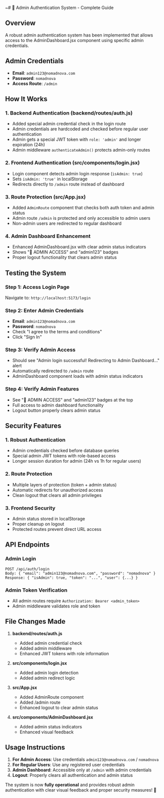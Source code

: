 ~# 🔐 Admin Authentication System - Complete Guide

## Overview
A robust admin authentication system has been implemented that allows access to the AdminDashboard.jsx component using specific admin credentials.

## Admin Credentials
- **Email**: `admin123@nomadnova.com`
- **Password**: `nomadnova`
- **Access Route**: `/admin`

## How It Works

### 1. Backend Authentication (backend/routes/auth.js)
- Added special admin credential check in the login route
- Admin credentials are hardcoded and checked before regular user authentication
- Admin gets a special JWT token with `role: 'admin'` and longer expiration (24h)
- Admin middleware `authenticateAdmin()` protects admin-only routes

### 2. Frontend Authentication (src/components/login.jsx)
- Login component detects admin login response (`isAdmin: true`)
- Sets `isAdmin: 'true'` in localStorage
- Redirects directly to `/admin` route instead of dashboard

### 3. Route Protection (src/App.jsx)
- Added `AdminRoute` component that checks both auth token and admin status
- Admin route `/admin` is protected and only accessible to admin users
- Non-admin users are redirected to regular dashboard

### 4. Admin Dashboard Enhancement
- Enhanced AdminDashboard.jsx with clear admin status indicators
- Shows "🔐 ADMIN ACCESS" and "admin123" badges
- Proper logout functionality that clears admin status

## Testing the System

### Step 1: Access Login Page
Navigate to: `http://localhost:5173/login`

### Step 2: Enter Admin Credentials
- **Email**: `admin123@nomadnova.com`
- **Password**: `nomadnova`
- Check "I agree to the terms and conditions"
- Click "Sign In"

### Step 3: Verify Admin Access
- Should see "Admin login successful! Redirecting to Admin Dashboard..." alert
- Automatically redirected to `/admin` route
- AdminDashboard component loads with admin status indicators

### Step 4: Verify Admin Features
- See "🔐 ADMIN ACCESS" and "admin123" badges at the top
- Full access to admin dashboard functionality
- Logout button properly clears admin status

## Security Features

### 1. Robust Authentication
- Admin credentials checked before database queries
- Special admin JWT tokens with role-based access
- Longer session duration for admin (24h vs 1h for regular users)

### 2. Route Protection
- Multiple layers of protection (token + admin status)
- Automatic redirects for unauthorized access
- Clean logout that clears all admin privileges

### 3. Frontend Security
- Admin status stored in localStorage
- Proper cleanup on logout
- Protected routes prevent direct URL access

## API Endpoints

### Admin Login
```
POST /api/auth/login
Body: { "email": "admin123@nomadnova.com", "password": "nomadnova" }
Response: { "isAdmin": true, "token": "...", "user": {...} }
```

### Admin Token Verification
- All admin routes require `Authorization: Bearer <admin_token>`
- Admin middleware validates role and token

## File Changes Made

1. **backend/routes/auth.js**
   - Added admin credential check
   - Added admin middleware
   - Enhanced JWT tokens with role information

2. **src/components/login.jsx**
   - Added admin login detection
   - Added admin redirect logic

3. **src/App.jsx**
   - Added AdminRoute component
   - Added /admin route
   - Enhanced logout to clear admin status

4. **src/components/AdminDashboard.jsx**
   - Added admin status indicators
   - Enhanced visual feedback

## Usage Instructions

1. **For Admin Access**: Use credentials `admin123@nomadnova.com` / `nomadnova`
2. **For Regular Users**: Use any registered user credentials
3. **Admin Dashboard**: Accessible only at `/admin` with admin credentials
4. **Logout**: Properly clears all authentication and admin status

The system is now **fully operational** and provides robust admin authentication with clear visual feedback and proper security measures! 🎉
